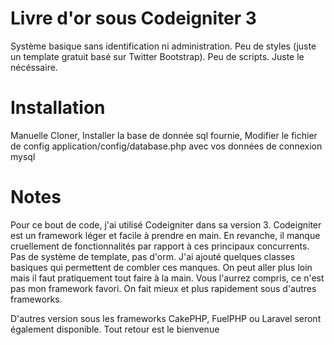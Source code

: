 # Livre d'or sous Codeigniter 3

Système basique sans identification ni administration.
Peu de styles (juste un template gratuit basé sur Twitter Bootstrap). Peu de scripts. Juste le nécéssaire.

# Installation

Manuelle
Cloner, 
Installer la base de donnée sql fournie, 
Modifier le fichier de config application/config/database.php avec vos données de connexion mysql

# Notes

Pour ce bout de code, j'ai utilisé Codeigniter dans sa version 3.
Codeigniter est un framework léger et facile à prendre en main. 
En revanche, il manque cruellement de fonctionnalités par rapport à ces principaux concurrents. 
Pas de système de template, pas d'orm. J'ai ajouté quelques classes basiques qui permettent de combler ces manques. 
On peut aller plus loin mais il faut pratiquement tout faire à la main. 
Vous l'aurrez compris, ce n'est pas mon framework favori. 
On fait mieux et plus rapidement sous d'autres frameworks. 

D'autres version sous les frameworks CakePHP, FuelPHP ou Laravel seront également disponible.
Tout retour est le bienvenue